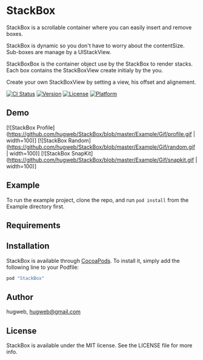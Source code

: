 # StackBox
StackBox is a scrollable container where you can easily insert and remove boxes.

StackBox is dynamic so you don't have to worry about the contentSize. Sub-boxes are manage by a UIStackView.

StackBoxBox is the container object use by the StackBox to render stacks. Each box contains the StackBoxView create initialy by the you.

Create your own StackBoxView by setting a view, his offset and alignement.

[![CI Status](http://img.shields.io/travis/hugweb/StackBox.svg?style=flat)](https://travis-ci.org/hugweb/StackBox)
[![Version](https://img.shields.io/cocoapods/v/StackBox.svg?style=flat)](http://cocoapods.org/pods/StackBox)
[![License](https://img.shields.io/cocoapods/l/StackBox.svg?style=flat)](http://cocoapods.org/pods/StackBox)
[![Platform](https://img.shields.io/cocoapods/p/StackBox.svg?style=flat)](http://cocoapods.org/pods/StackBox)

## Demo
[![StackBox Profile](https://github.com/hugweb/StackBox/blob/master/Example/Gif/profile.gif | width=100)]
[![StackBox Random](https://github.com/hugweb/StackBox/blob/master/Example/Gif/random.gif | width=100)]
[![StackBox SnapKit](https://github.com/hugweb/StackBox/blob/master/Example/Gif/snapkit.gif | width=100)]

## Example

To run the example project, clone the repo, and run `pod install` from the Example directory first.

## Requirements

## Installation

StackBox is available through [CocoaPods](http://cocoapods.org). To install
it, simply add the following line to your Podfile:

```ruby
pod "StackBox"
```

## Author

hugweb, hugweb@gmail.com

## License

StackBox is available under the MIT license. See the LICENSE file for more info.